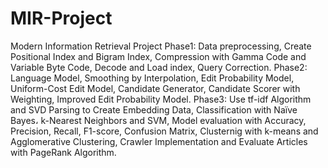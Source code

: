# MIR-Project
Modern Information Retrieval Project 
Phase1:
  Data preprocessing, Create Positional Index and Bigram Index, Compression with Gamma Code and Variable Byte Code, Decode and Load index, Query Correction.
Phase2:
  Language Model, Smoothing by Interpolation, Edit Probability Model, Uniform-Cost Edit Model, Candidate Generator, Candidate Scorer with Weighting, Improved Edit Probability Model.
Phase3:
  Use tf-idf Algorithm and SVD Parsing to Create Embedding Data, Classification with Naïve Bayes، k-Nearest Neighbors and SVM, Model evaluation with Accuracy, Precision, Recall, F1-score, Confusion Matrix, Clusternig with k-means and Agglomerative Clustering, Crawler Implementation  and Evaluate Articles with PageRank Algorithm. 
